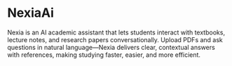 # NexiaAi
Nexia is an AI academic assistant that lets students interact with textbooks, lecture notes, and research papers conversationally. Upload PDFs and ask questions in natural language—Nexia delivers clear, contextual answers with references, making studying faster, easier, and more efficient.
